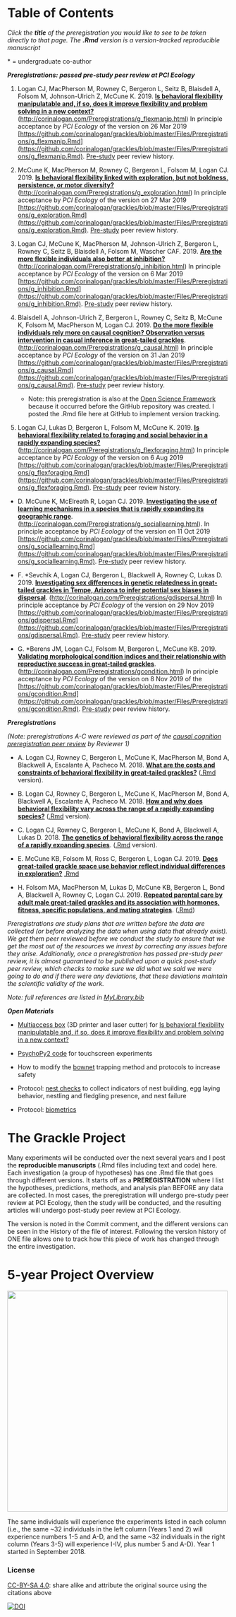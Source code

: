 # Table of Contents

*Click the **title** of the preregistration you would like to see to be taken directly to that page. The **.Rmd** version is a version-tracked reproducible manuscript*

&ast; = undergraduate co-author

***Preregistrations: passed pre-study peer review at PCI Ecology***

1. Logan CJ, MacPherson M, Rowney C, Bergeron L, Seitz B, Blaisdell A, Folsom M, Johnson-Ulrich Z, McCune K. 2019. **[Is behavioral flexibility manipulatable and, if so, does it improve flexibility and problem solving in a new context?](http://corinalogan.com/Preregistrations/g_flexmanip.html)** (http://corinalogan.com/Preregistrations/g_flexmanip.html) In principle acceptance by *PCI Ecology* of the version on 26 Mar 2019 [https://github.com/corinalogan/grackles/blob/master/Files/Preregistrations/g_flexmanip.Rmd](https://github.com/corinalogan/grackles/blob/master/Files/Preregistrations/g_flexmanip.Rmd). [Pre-study](https://ecology.peercommunityin.org/public/rec?id=17&reviews=True) peer review history.

2. McCune K, MacPherson M, Rowney C, Bergeron L, Folsom M, Logan CJ. 2019. **[Is behavioral flexibility linked with exploration, but not boldness, persistence, or motor diversity?](http://corinalogan.com/Preregistrations/g_exploration.html)** (http://corinalogan.com/Preregistrations/g_exploration.html) In principle acceptance by *PCI Ecology* of the version on 27 Mar 2019 [https://github.com/corinalogan/grackles/blob/master/Files/Preregistrations/g_exploration.Rmd](https://github.com/corinalogan/grackles/blob/master/Files/Preregistrations/g_exploration.Rmd). [Pre-study](https://ecology.peercommunityin.org/public/rec?id=29&reviews=True) peer review history.

3. Logan CJ, McCune K, MacPherson M, Johnson-Ulrich Z, Bergeron L, Rowney C, Seitz B, Blaisdell A, Folsom M, Wascher CAF. 2019. **[Are the more flexible individuals also better at inhibition?](http://corinalogan.com/Preregistrations/g_inhibition.html)** (http://corinalogan.com/Preregistrations/g_inhibition.html) In principle acceptance by *PCI Ecology* of the version on 6 Mar 2019 [https://github.com/corinalogan/grackles/blob/master/Files/Preregistrations/g_inhibition.Rmd](https://github.com/corinalogan/grackles/blob/master/Files/Preregistrations/g_inhibition.Rmd). [Pre-study](https://ecology.peercommunityin.org/public/rec?id=32&reviews=True) peer review history.

4. Blaisdell A, Johnson-Ulrich Z, Bergeron L, Rowney C, Seitz B, McCune K, Folsom M, MacPherson M, Logan CJ. 2019. **[Do the more flexible individuals rely more on causal cognition? Observation versus intervention in casual inference in great-tailed grackles](http://corinalogan.com/Preregistrations/g_causal.html)**. (http://corinalogan.com/Preregistrations/g_causal.html) In principle acceptance by *PCI Ecology* of the version on 31 Jan 2019 [https://github.com/corinalogan/grackles/blob/master/Files/Preregistrations/g_causal.Rmd](https://github.com/corinalogan/grackles/blob/master/Files/Preregistrations/g_causal.Rmd). [Pre-study](https://ecology.peercommunityin.org/public/rec?id=25&reviews=True) peer review history.
   - Note: this preregistration is also at the [Open Science Framework](https://osf.io/g5tnh/) because it occurred before the GitHub repository was created. I posted the .Rmd file here at GitHub to implement version tracking. 

5. Logan CJ, Lukas D, Bergeron L, Folsom M, McCune K. 2019. **[Is behavioral flexibility related to foraging and social behavior in a rapidly expanding species?](http://corinalogan.com/Preregistrations/g_flexforaging.html)** (http://corinalogan.com/Preregistrations/g_flexforaging.html) In principle acceptance by *PCI Ecology* of the version on 6 Aug 2019 [https://github.com/corinalogan/grackles/blob/master/Files/Preregistrations/g_flexforaging.Rmd](https://github.com/corinalogan/grackles/blob/master/Files/Preregistrations/g_flexforaging.Rmd). [Pre-study](https://ecology.peercommunityin.org/public/rec?id=35&reviews=True) peer review history.

 - D. McCune K, McElreath R, Logan CJ. 2019. **[Investigating the use of learning mechanisms in a species that is rapidly expanding its geographic range](http://corinalogan.com/Preregistrations/g_sociallearning.html)**. (http://corinalogan.com/Preregistrations/g_sociallearning.html). In principle acceptance by *PCI Ecology* of the version on 11 Oct 2019 [https://github.com/corinalogan/grackles/blob/master/Files/Preregistrations/g_sociallearning.Rmd](https://github.com/corinalogan/grackles/blob/master/Files/Preregistrations/g_sociallearning.Rmd). [Pre-study](https://doi.org/10.24072/pci.ecology.100032) peer review history.
 
  - F. &ast;Sevchik A, Logan CJ, Bergeron L, Blackwell A, Rowney C, Lukas D. 2019. **[Investigating sex differences in genetic relatedness in great-tailed grackles in Tempe, Arizona to infer potential sex biases in dispersal](http://corinalogan.com/Preregistrations/gdispersal.html)**. (http://corinalogan.com/Preregistrations/gdispersal.html) In principle acceptance by *PCI Ecology* of the version on 29 Nov 2019 [https://github.com/corinalogan/grackles/blob/master/Files/Preregistrations/gdispersal.Rmd](https://github.com/corinalogan/grackles/blob/master/Files/Preregistrations/gdispersal.Rmd). [Pre-study](https://doi.org/10.24072/pci.ecology.100036) peer review history.

 - G. &ast;Berens JM, Logan CJ, Folsom M, Bergeron L, McCune KB. 2019. **[Validating morphological condition indices and their relationship with reproductive success in great-tailed grackles](http://corinalogan.com/Preregistrations/gcondition.html)**. (http://corinalogan.com/Preregistrations/gcondition.html) In principle acceptance by *PCI Ecology* of the version on 8 Nov 2019 of the [https://github.com/corinalogan/grackles/blob/master/Files/Preregistrations/gcondition.Rmd](https://github.com/corinalogan/grackles/blob/master/Files/Preregistrations/gcondition.Rmd). [Pre-study](https://doi.org/10.24072/pci.ecology.100035) peer review history.

***Preregistrations***

*(Note: preregistrations A-C were reviewed as part of the [causal cognition preregistration peer review](https://ecology.peercommunityin.org/public/rec?id=25&reviews=True) by Reviewer 1)*

 - A. Logan CJ, Rowney C, Bergeron L, McCune K, MacPherson M, Bond A, Blackwell A, Escalante A, Pacheco M. 2018. **[What are the costs and constraints of behavioral flexibility in great-tailed grackles?](http://corinalogan.com/Preregistrations/g_withinpop.html)** ([.Rmd](https://github.com/corinalogan/grackles/blob/master/Files/Preregistrations/g_withinpop.Rmd) version). 

 - B. Logan CJ, Rowney C, Bergeron L, McCune K, MacPherson M, Bond A, Blackwell A, Escalante A, Pacheco M. 2018. **[How and why does behavioral flexibility vary across the range of a rapidly expanding species?](http://corinalogan.com/Preregistrations/g_expansion.html)** ([.Rmd](https://github.com/corinalogan/grackles/blob/master/Files/Preregistrations/g_expansion.Rmd) version). 

 - C. Logan CJ, Rowney C, Bergeron L, McCune K, Bond A, Blackwell A, Lukas D. 2018. **[The genetics of behavioral flexibility across the range of a rapidly expanding species](http://corinalogan.com/Preregistrations/g_flexgenes.html)**. ([.Rmd](https://github.com/corinalogan/grackles/blob/master/Files/Preregistrations/g_flexgenes.Rmd) version). 
 
 - E. McCune KB, Folsom M, Ross C, Bergeron L, Logan CJ. 2019. **[Does great-tailed grackle space use behavior reflect individual differences in exploration?](http://corinalogan.com/Preregistrations/gspaceuse.html)** [.Rmd](https://github.com/corinalogan/grackles/blob/master/Files/Preregistrations/gspaceuse.Rmd)
 
 - H. Folsom MA, MacPherson M, Lukas D, McCune KB, Bergeron L, Bond A, Blackwell A, Rowney C, Logan CJ. 2019. **[Repeated parental care by adult male great-tailed grackles and its association with hormones, fitness, specific populations, and mating strategies](http://corinalogan.com/Preregistrations/gmalecare.html)**. ([.Rmd](https://github.com/corinalogan/grackles/blob/master/Files/Preregistrations/gmalecare.Rmd))

*Preregistrations are study plans that are written before the data are collected (or before analyzing the data when using data that already exist). We get them peer reviewed before we conduct the study to ensure that we get the most out of the resources we invest by correcting any issues before they arise. Additionally, once a preregistration has passed pre-study peer review, it is almost guaranteed to be published upon a quick post-study peer review, which checks to make sure we did what we said we were going to do and if there were any deviations, that these deviations maintain the scientific validity of the work.*

*Note: full references are listed in [MyLibrary.bib](./Files/MyLibrary.bib)*

***Open Materials***

- [Multiaccess box](https://github.com/corinalogan/grackles/tree/master/Files/MultiaccessBoxDesignFiles) (3D printer and laser cutter) for [Is behavioral flexibility manipulatable and, if so, does it improve flexibility and problem solving in a new context?](https://github.com/corinalogan/grackles/blob/master/EasyToReadFiles/g_flexmanip.md)

 - [PsychoPy2 code](https://github.com/corinalogan/grackles/tree/master/Files/TouchscreenPsychoPy2code) for touchscreen experiments
 
 - How to modify the [bownet](https://gitlab.com/corinalogan/the-grackle-project/blob/master/README.md) trapping method and protocols to increase safety
 
 - Protocol: [nest checks](https://gitlab.com/corinalogan/the-grackle-project/blob/master/protocolNestCheck.pdf) to collect indicators of nest building, egg laying behavior, nestling and fledgling presence, and nest failure

- Protocol: [biometrics](https://gitlab.com/corinalogan/the-grackle-project/blob/master/protocolBiometrics.pdf)

# The Grackle Project

Many experiments will be conducted over the next several years and I post the **reproducible manuscripts** (.Rmd files including text and code) here. Each investigation (a group of hypotheses) has one .Rmd file that goes through different versions. It starts off as a **PREREGISTRATION** where I list the hypotheses, predictions, methods, and analysis plan BEFORE any data are collected. In most cases, the preregistration will undergo pre-study peer review at PCI Ecology, then the study will be conducted, and the resulting articles will undergo post-study peer review at PCI Ecology.

The version is noted in the Commit comment, and the different versions can be seen in the History of the file of interest. Following the version history of ONE file allows one to track how this piece of work has changed through the entire investigation.

# 5-year Project Overview

<img src="./Files/GrackleProjectTimeline.png" width=500>

The same individuals will experience the experiments listed in each column (i.e., the same ~32 individuals in the left column (Years 1 and 2) will experience numbers 1-5 and A-D, and the same ~32 individuals in the right column (Years 3-5) will experience I-IV, plus number 5 and A-D). Year 1 started in September 2018.

### License

[CC-BY-SA 4.0](https://creativecommons.org/licenses/by-sa/4.0/legalcode): share alike and attribute the original source using the citations above

[![DOI](https://zenodo.org/badge/109032304.svg)](https://zenodo.org/badge/latestdoi/109032304)
